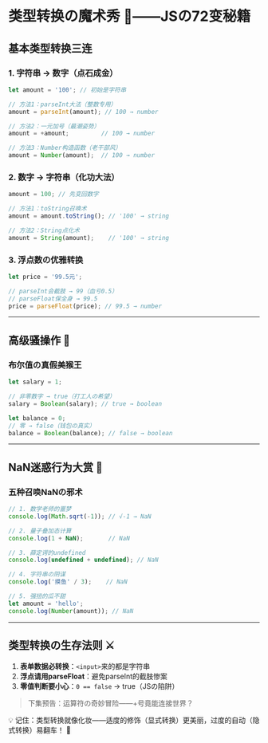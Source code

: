 # 类型转换の魔术秀 🎩——JSの72变秘籍

## 基本类型转换三连

### 1. 字符串 → 数字（点石成金）
```javascript
let amount = '100'; // 初始是字符串

// 方法1：parseInt大法（整数专用）
amount = parseInt(amount); // 100 → number

// 方法2：一元加号（最潮姿势）
amount = +amount;         // 100 → number 

// 方法3：Number构造函数（老干部风）
amount = Number(amount);  // 100 → number
```

### 2. 数字 → 字符串（化功大法）
```javascript
amount = 100; // 先变回数字

// 方法1：toString召唤术
amount = amount.toString(); // '100' → string

// 方法2：String点化术 
amount = String(amount);    // '100' → string
```

### 3. 浮点数の优雅转换
```javascript
let price = '99.5元';

// parseInt会截肢 → 99（血亏0.5）
// parseFloat保全身 → 99.5
price = parseFloat(price); // 99.5 → number
```

---

## 高级骚操作 💫

### 布尔值の真假美猴王
```javascript
let salary = 1;

// 非零数字 → true（打工人の希望）
salary = Boolean(salary); // true → boolean

let balance = 0;
// 零 → false（钱包の真实）
balance = Boolean(balance); // false → boolean
```

---

## NaN迷惑行为大赏 🤡

### 五种召唤NaNの邪术
```javascript
// 1. 数学老师的噩梦
console.log(Math.sqrt(-1)); // √-1 → NaN 

// 2. 量子叠加态计算
console.log(1 + NaN);       // NaN 

// 3. 薛定谔的undefined
console.log(undefined + undefined); // NaN

// 4. 字符串の阴谋
console.log('摸鱼' / 3);    // NaN

// 5. 强扭的瓜不甜
let amount = 'hello';
console.log(Number(amount)); // NaN
```

---

## 类型转换の生存法则 ⚔️

1. **表单数据必转换**：`<input>`来的都是字符串
2. **浮点请用parseFloat**：避免parseInt的截肢惨案
3. **零值判断要小心**：`0 == false` → true（JSの陷阱）

> 下集预告：运算符の奇妙冒险——+号竟能连接世界？

💡 记住：类型转换就像化妆——适度的修饰（显式转换）更美丽，过度的自动（隐式转换）易翻车！ 💄 